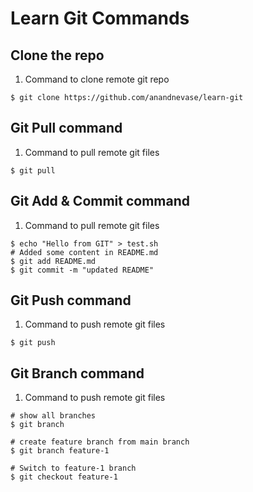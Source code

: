# Learn Git Commands

## Clone the repo
1. Command to clone remote git repo
```shell
$ git clone https://github.com/anandnevase/learn-git
```

## Git Pull command
1. Command to pull remote git files
```shell
$ git pull
```

## Git Add & Commit command
1. Command to pull remote git files
```shell
$ echo "Hello from GIT" > test.sh
# Added some content in README.md
$ git add README.md
$ git commit -m "updated README"
```

## Git Push command
1. Command to push remote git files
```shell
$ git push
```

## Git Branch command
1. Command to push remote git files
```shell
# show all branches
$ git branch 

# create feature branch from main branch
$ git branch feature-1

# Switch to feature-1 branch
$ git checkout feature-1
```

